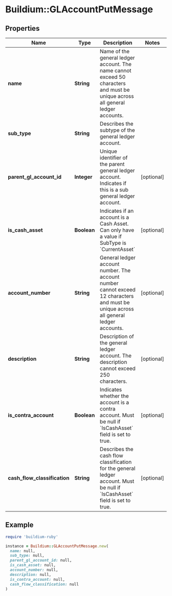 # Buildium::GLAccountPutMessage

## Properties

| Name | Type | Description | Notes |
| ---- | ---- | ----------- | ----- |
| **name** | **String** | Name of the general ledger account. The name cannot exceed 50 characters and must be unique across all general ledger accounts. |  |
| **sub_type** | **String** | Describes the subtype of the general ledger account. |  |
| **parent_gl_account_id** | **Integer** | Unique identifier of the parent general ledger account. Indicates if this is a sub general ledger account. | [optional] |
| **is_cash_asset** | **Boolean** | Indicates if an account is a Cash Asset. Can only have a value if SubType is &#x60;CurrentAsset&#x60; | [optional] |
| **account_number** | **String** | General ledger account number. The account number cannot exceed 12 characters and must be unique across all general ledger accounts. | [optional] |
| **description** | **String** | Description of the general ledger account. The description cannot exceed 250 characters. | [optional] |
| **is_contra_account** | **Boolean** | Indicates whether the account is a contra account. Must be null if &#x60;IsCashAsset&#x60; field is set to true. | [optional] |
| **cash_flow_classification** | **String** | Describes the cash flow classification for the general ledger account. Must be null if &#x60;IsCashAsset&#x60; field is set to true. | [optional] |

## Example

```ruby
require 'buildium-ruby'

instance = Buildium::GLAccountPutMessage.new(
  name: null,
  sub_type: null,
  parent_gl_account_id: null,
  is_cash_asset: null,
  account_number: null,
  description: null,
  is_contra_account: null,
  cash_flow_classification: null
)
```

